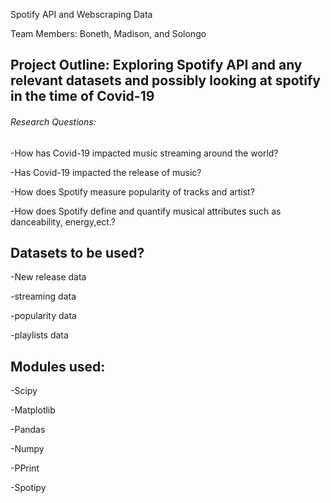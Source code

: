 Spotify API and Webscraping Data

Team Members: Boneth, Madison, and Solongo

## Project Outline: Exploring Spotify API and any relevant datasets and possibly looking at spotify in the time of Covid-19

###### Research Questions:

  -How has Covid-19 impacted music streaming around the world?
  
  -Has Covid-19 impacted the release of music?
  
  -How does Spotify measure popularity of tracks and artist?
  
  -How does Spotify define and quantify musical attributes such as danceability, energy,ect.?
  
 ## Datasets to be used?
 
 -New release data
 
 -streaming data
 
 -popularity data
 
 -playlists data
 
 ## Modules used:
 
 -Scipy 
 
 -Matplotlib
 
 -Pandas
 
 -Numpy
 
 -PPrint
 
 -Spotipy
 

  
